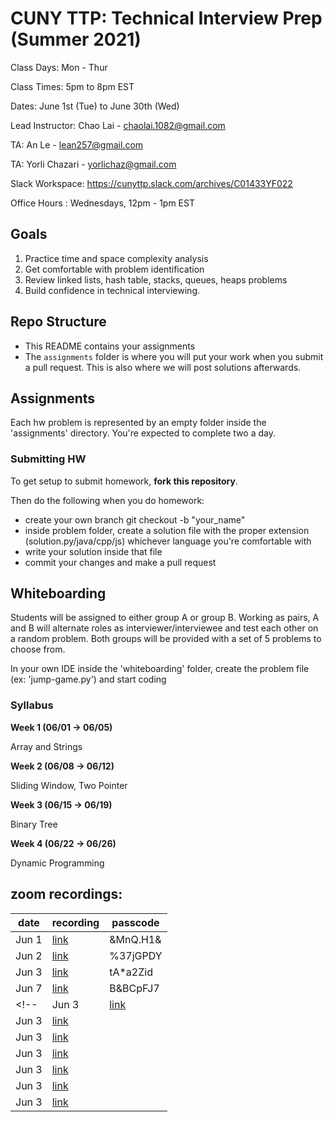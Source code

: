 # CUNY TTP: Technical Interview Prep (Summer 2021)

Class Days: Mon - Thur

Class Times: 5pm to 8pm EST 

Dates: June 1st (Tue) to June 30th (Wed)    

Lead Instructor: Chao Lai - <chaolai.1082@gmail.com>

TA: An Le - <lean257@gmail.com>

TA: Yorli Chazari - <yorlichaz@gmail.com>

Slack Workspace: <https://cunyttp.slack.com/archives/C01433YF022> 

Office Hours : Wednesdays, 12pm - 1pm EST

## Goals

1. Practice time and space complexity analysis
2. Get comfortable with problem identification
3. Review linked lists, hash table, stacks, queues, heaps problems
4. Build confidence in technical interviewing.

## Repo Structure

- This README contains your assignments
- The `assignments` folder is where you will put your work when you
  submit a pull request. This is also where we will post
  solutions afterwards.

## Assignments

Each hw problem is represented by an empty folder inside the 'assignments' directory. You're expected to complete two a day.

### Submitting HW

To get setup to submit homework, **fork this repository**.

Then do the following when you do homework:

- create your own branch git checkout -b "your_name"
- inside problem folder, create a solution file with the proper extension (solution.py/java/cpp/js) whichever language you're comfortable with
- write your solution inside that file
- commit your changes and make a pull request

## Whiteboarding

Students will be assigned to either group A or group B. Working as pairs, A and B will alternate roles as interviewer/interviewee and test each other on a random problem. Both groups will be provided with a set of 5 problems to choose from.

In your own IDE inside the 'whiteboarding' folder, create the problem file (ex: 'jump-game.py') and start coding

### Syllabus

**Week 1 (06/01 -> 06/05)**

Array and Strings

**Week 2 (06/08 -> 06/12)**

Sliding Window, Two Pointer

**Week 3 (06/15 -> 06/19)**

Binary Tree

**Week 4 (06/22 -> 06/26)**

Dynamic Programming

## zoom recordings:

| date | recording | passcode |
| ---- | ------ | ----- |
| Jun 1 | [link](https://us02web.zoom.us/rec/share/qQAMLmjq4Y1YCwJs9M2kws4Y27rAWWAfXkbginTlrMTWjlDH_w01ZXH1J9BgEJhp.oyOLVDyvqc0mMEWu) | &MnQ.H1& |
| Jun 2 | [link](https://us02web.zoom.us/rec/share/F8BJhuM2eP2z5f8SHn-rUh6vrAqCDDzeFB-O42aqjmNWrJm88H8CEKGtM02Qk6er.DaGmz0N1Ub1aIQwa) | %37jGPDY |
| Jun 3 | [link](https://us02web.zoom.us/rec/share/PpRcFfSPUaxutbLUD92IkFpeRnPIgD5TXZHhhACJ7vXQrOBdIxySpYQor8QxpEcM.Vp1gGutiX0Uz85Tp) | tA*a2Zid |
| Jun 7 | [link](https://us02web.zoom.us/rec/share/n_GVd567P1Z8L_gnSk-ysoAniutsVrDAkf-LZtP3pvxDMZhwQrgURp00Z8mACnkk.Cmkvoa4JBQ2s-W5C) | B&BCpFJ7 |
<!-- | Jun 3 | [link]() |  |
| Jun 3 | [link]() |  |
| Jun 3 | [link]() |  |
| Jun 3 | [link]() |  |
| Jun 3 | [link]() |  |
| Jun 3 | [link]() |  |
| Jun 3 | [link]() |  | -->